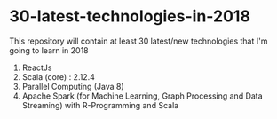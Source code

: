 # 30-latest-technologies-in-2018
This repository will contain at least 30 latest/new technologies that I'm going to learn in 2018 

1. ReactJs
2. Scala (core) : 2.12.4
3. Parallel Computing (Java 8)
4. Apache Spark (for Machine Learning, Graph Processing and Data Streaming) with R-Programming and Scala 
